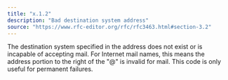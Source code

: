 ```yaml
---
title: "x.1.2"
description: "Bad destination system address"
source: "https://www.rfc-editor.org/rfc/rfc3463.html#section-3.2"
---
```


The destination system specified in the address does not exist or is incapable of accepting mail.
For Internet mail names, this means the address portion to the right of the "@" is invalid for mail.
This code is only useful for permanent failures.

